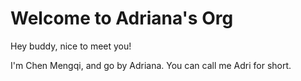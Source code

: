# Welcome to Adriana's Org

Hey buddy, nice to meet you!

I'm Chen Mengqi, and go by Adriana. 
You can call me Adri for short.
